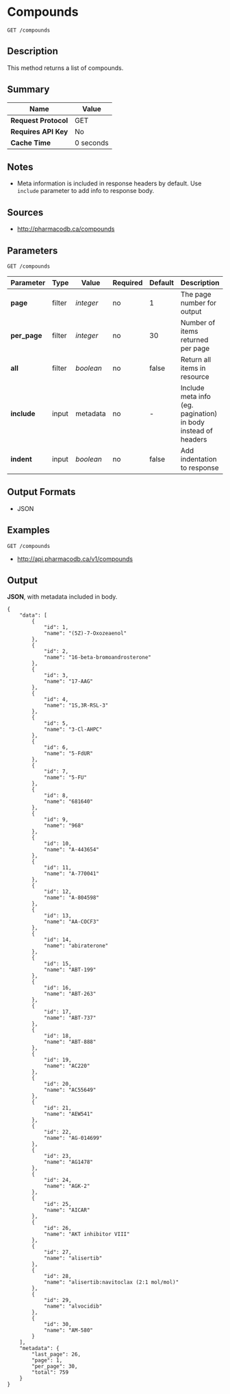 # Compounds

```
GET /compounds
```

## Description

This method returns a list of compounds.

## Summary

| Name | Value |
| --- | --- |
| **Request Protocol** | GET |
| **Requires API Key** | No |
| **Cache Time** | 0 seconds |

## Notes

- Meta information is included in response headers by default. Use `include` parameter to add info to response body.

## Sources

- http://pharmacodb.ca/compounds

## Parameters

```
GET /compounds
```

| Parameter | Type | Value | Required | Default | Description |
| --- | --- | --- | --- | --- | --- |
| **page** | filter | *integer* | no | 1 | The page number for output |
| **per_page** | filter | *integer* | no | 30 | Number of items returned per page |
| **all** | filter | *boolean* | no | false | Return all items in resource |
| **include** | input | metadata | no | - | Include meta info (eg. pagination) in body instead of headers |
| **indent** | input | *boolean* | no | false | Add indentation to response |

## Output Formats

- JSON

## Examples

```
GET /compounds
```

- http://api.pharmacodb.ca/v1/compounds

## Output

**JSON**, with metadata included in body.

```
{
    "data": [
        {
            "id": 1,
            "name": "(5Z)-7-Oxozeaenol"
        },
        {
            "id": 2,
            "name": "16-beta-bromoandrosterone"
        },
        {
            "id": 3,
            "name": "17-AAG"
        },
        {
            "id": 4,
            "name": "1S,3R-RSL-3"
        },
        {
            "id": 5,
            "name": "3-Cl-AHPC"
        },
        {
            "id": 6,
            "name": "5-FdUR"
        },
        {
            "id": 7,
            "name": "5-FU"
        },
        {
            "id": 8,
            "name": "681640"
        },
        {
            "id": 9,
            "name": "968"
        },
        {
            "id": 10,
            "name": "A-443654"
        },
        {
            "id": 11,
            "name": "A-770041"
        },
        {
            "id": 12,
            "name": "A-804598"
        },
        {
            "id": 13,
            "name": "AA-COCF3"
        },
        {
            "id": 14,
            "name": "abiraterone"
        },
        {
            "id": 15,
            "name": "ABT-199"
        },
        {
            "id": 16,
            "name": "ABT-263"
        },
        {
            "id": 17,
            "name": "ABT-737"
        },
        {
            "id": 18,
            "name": "ABT-888"
        },
        {
            "id": 19,
            "name": "AC220"
        },
        {
            "id": 20,
            "name": "AC55649"
        },
        {
            "id": 21,
            "name": "AEW541"
        },
        {
            "id": 22,
            "name": "AG-014699"
        },
        {
            "id": 23,
            "name": "AG1478"
        },
        {
            "id": 24,
            "name": "AGK-2"
        },
        {
            "id": 25,
            "name": "AICAR"
        },
        {
            "id": 26,
            "name": "AKT inhibitor VIII"
        },
        {
            "id": 27,
            "name": "alisertib"
        },
        {
            "id": 28,
            "name": "alisertib:navitoclax (2:1 mol/mol)"
        },
        {
            "id": 29,
            "name": "alvocidib"
        },
        {
            "id": 30,
            "name": "AM-580"
        }
    ],
    "metadata": {
        "last_page": 26,
        "page": 1,
        "per_page": 30,
        "total": 759
    }
}
```
